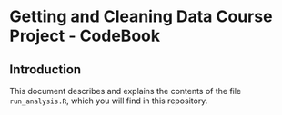 # Getting and Cleaning Data Course Project - CodeBook

## Introduction

This document describes and explains the contents of the file `run_analysis.R`, which you will find in this repository.

